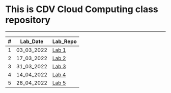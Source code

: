 # This is CDV Cloud Computing class repository
___

<table>
    <thead>
        <th>#</th>
        <th>Lab_Date</th>
        <th>Lab_Repo</th>
    </thead>
    <tbody>
        <tr>
            <td>1</td>
            <td>03_03_2022</td>
            <td> <a href="https://github.com/bfokss/cc-lab/tree/main/1_lab" target="_blank">Lab 1 </a> </td>
        </tr>
        <tr>
            <td>2</td>
            <td>17_03_2022</td>
            <td> <a href="https://github.com/bfokss/cc-lab/tree/main/2_lab" target="_blank">Lab 2 </a> </td>
        </tr>
        <tr>
            <td>3</td>
            <td>31_03_2022</td>
            <td> <a href="https://github.com/bfokss/cc-lab/tree/main/3_lab" target="_blank">Lab 3 </a> </td>
        </tr>
        <tr>
            <td>4</td>
            <td>14_04_2022</td>
            <td> <a href="https://github.com/bfokss/cc-lab/tree/main/4_lab" target="_blank">Lab 4 </a> </td>
        </tr>
        <tr>
            <td>5</td>
            <td>28_04_2022</td>
            <td> <a href="https://github.com/bfokss/cc-lab/tree/main/5_lab" target="_blank">Lab 5 </a> </td>
        </tr>
    </tbody>
</table>